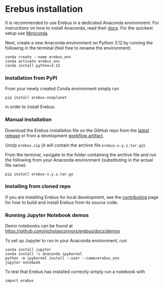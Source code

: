 # Erebus installation

It is recommended to use Erebus in a dedicated Anaconda environment. For instructions on how to install Anaconda, read their [docs](https://docs.conda.io/projects/conda/en/latest/user-guide/install/index.html). For the quickest setup use [Miniconda](https://www.anaconda.com/docs/getting-started/miniconda/install#quickstart-install-instructions).

Next, create a new Anaconda environment on Python 3.12 by running the following in the terminal (feel free to rename the environment).

```
conda create --name erebus_env
conda activate erebus_env
conda install python=3.12
```

### Installation from PyPI

From your newly created Conda environment simply run

```
pip install erebus-exoplanet
```

in order to install Erebus.

### Manual installation

Download the Erebus installation file on the GitHub repo from the [latest release](https://github.com/nicholasconnors/erebus/releases) or from a development [workflow artifact](https://github.com/nicholasconnors/erebus/actions/workflows/publish_dev_artifact.yaml).

Unzip `erebus.zip` (it will contain the archive file `erebus-x.y.z.tar.gz`).

From the terminal, vavigate to the folder containing the archive file and run the following from your Anaconda environment (substituting in the actual file name):

```
pip install erebus-x.y.z.tar.gz
```

### Installing from cloned repo

If you are installing Erebus for local development, see the [contributing](contributing.md) page for how to build and install Erebus from its source code.

### Running Jupyter Notebook demos

Demo notebooks can be found at https://github.com/nicholasconnors/erebus/docs/demos

To set up Jupyter to run in your Anaconda environment, run:

```
conda install jupyter
conda install -c anaconda ipykernel
python -m ipykernel install --user --name=erebus_env
jupyter notebook
```

To test that Erebus has installed correctly simply run a notebook with

```
import erebus
```
